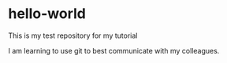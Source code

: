 # hello-world
This is my test repository for my tutorial

I am learning to use git to best communicate with my colleagues.
